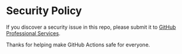 # Security Policy

If you discover a security issue in this repo, please submit it to [GitHub Professional Services](https://services.github.com/#contact).

Thanks for helping make GitHub Actions safe for everyone.
